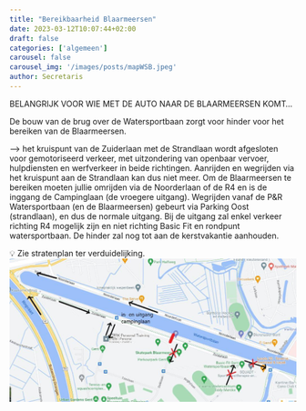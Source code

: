 ```yaml
---
title: "Bereikbaarheid Blaarmeersen"
date: 2023-03-12T10:07:44+02:00
draft: false
categories: ['algemeen']
carousel: false
carousel_img: '/images/posts/mapWSB.jpeg'
author: Secretaris
---
```

BELANGRIJK VOOR WIE MET DE AUTO NAAR DE BLAARMEERSEN KOMT…

De bouw van de brug over de Watersportbaan zorgt voor hinder voor het bereiken van de Blaarmeersen.

--> het kruispunt van de Zuiderlaan met de Strandlaan wordt afgesloten voor gemotoriseerd verkeer, met uitzondering van openbaar vervoer, hulpdiensten en werfverkeer in beide richtingen.
Aanrijden en wegrijden via het kruispunt aan de Strandlaan kan dus niet meer. Om de Blaarmeersen te bereiken moeten jullie omrijden via de Noorderlaan of de R4 en is de inggang de Campinglaan (de vroegere uitgang). 
Wegrijden vanaf de P&R Watersportbaan (en de Blaarmeersen) gebeurt via Parking Oost (strandlaan), en dus de normale uitgang.
Bij de uitgang zal enkel verkeer richting R4 mogelijk zijn en niet richting Basic Fit en rondpunt watersportbaan.
De hinder zal nog tot aan de kerstvakantie aanhouden. 

💡 Zie stratenplan ter verduidelijking.
![map](./mapWSB.jpeg)








